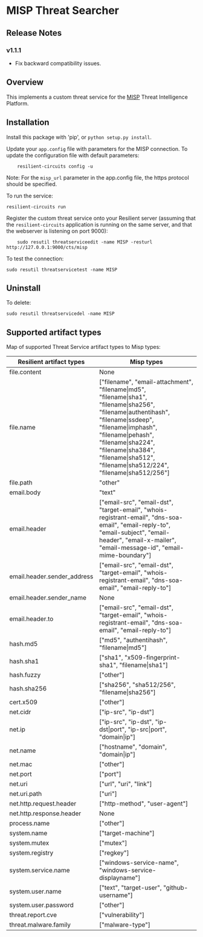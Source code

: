 # MISP Threat Searcher

## Release Notes
<!--
  Specify all changes in this release. Do not remove the release 
  notes of a previous release
-->
### v1.1.1
* Fix backward compatibility issues.

## Overview
This implements a custom threat service for the [MISP](http://www.misp-project.org/) Threat Intelligence Platform.

## Installation
Install this package with 'pip', or `python setup.py install`.

Update your `app.config` file with parameters for the MISP connection.
To update the configuration file with default parameters:
```
    resilient-circuits config -u
```
Note: For the `misp_url` parameter in the app.config file, the https protocol should be specified.

To run the service:
```
resilient-circuits run
```

Register the custom threat service onto your Resilient server (assuming that the
`resilient-circuits` application is running on the same server, and that the webserver
is listening on port 9000):

```
    sudo resutil threatserviceedit -name MISP -resturl http://127.0.0.1:9000/cts/misp
```

To test the connection:

```
sudo resutil threatservicetest -name MISP
```
## Uninstall
To delete:

```
sudo resutil threatservicedel -name MISP
```
## Supported artifact types 
Map of supported Threat Service artifact types to Misp types:

  | Resilient artifact types | Misp types |
  | ------ | ----------- |
  | file.content | None |
  | file.name | ["filename", "email-attachment", "filename&#124;md5", "filename&#124;sha1", "filename&#124;sha256", "filename&#124;authentihash", "filename&#124;ssdeep", "filename&#124;imphash", "filename&#124;pehash", "filename&#124;sha224", "filename&#124;sha384", "filename&#124;sha512", "filename&#124;sha512/224", "filename&#124;sha512/256"]|
  | file.path | "other" |
  | email.body | "text" |
  | email.header | ["email-src", "email-dst", "target-email", "whois-registrant-email", "dns-soa-email", "email-reply-to", "email-subject", "email-header", "email-x-mailer", "email-message-id", "email-mime-boundary"] |
  | email.header.sender_address | ["email-src", "email-dst", "target-email", "whois-registrant-email", "dns-soa-email", "email-reply-to"] |
  | email.header.sender_name | None |
  | email.header.to | ["email-src", "email-dst", "target-email", "whois-registrant-email", "dns-soa-email", "email-reply-to"] |
  | hash.md5 | ["md5", "authentihash", "filename&#124;md5"] |
  | hash.sha1 | ["sha1", "x509-fingerprint-sha1", "filename&#124;sha1"] |
  | hash.fuzzy | ["other"] |
  | hash.sha256 | ["sha256", "sha512/256", "filename&#124;sha256"] |
  | cert.x509 | ["other"] |
  | net.cidr | ["ip-src", "ip-dst"] |
  | net.ip | ["ip-src", "ip-dst", "ip-dst&#124;port", "ip-src&#124;port", "domain&#124;ip"] |
  | net.name | ["hostname", "domain", "domain&#124;ip"] |
  | net.mac | ["other"] |
  | net.port | ["port"] |
  | net.uri | ["url", "uri", "link"] |
  | net.uri.path | ["uri"] |
  | net.http.request.header | ["http-method", "user-agent"] |
  | net.http.response.header | None |
  | process.name | ["other"] |
  | system.name | ["target-machine"] |
  | system.mutex | ["mutex"] |
  | system.registry | ["regkey"] |
  | system.service.name | ["windows-service-name", "windows-service-displayname"] |
  | system.user.name | ["text", "target-user", "github-username"] |
  | system.user.password | ["other"] |
  | threat.report.cve | ["vulnerability"] |
  | threat.malware.family | ["malware-type"] |
